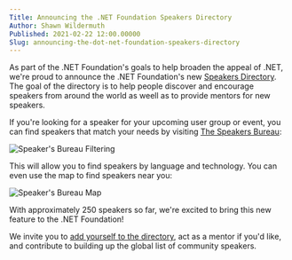 ```yaml
---
Title: Announcing the .NET Foundation Speakers Directory
Author: Shawn Wildermuth
Published: 2021-02-22 12:00.00000
Slug: announcing-the-dot-net-foundation-speakers-directory
---
```

As part of the .NET Foundation's goals to help broaden the appeal of .NET, we're proud to announce the .NET Foundation's new [Speakers Directory](https://dotnetfoundation.org/community/speakers). The goal of the directory is to help people discover and encourage speakers from around the world as weell as to provide mentors for new speakers. 

If you're looking for a speaker for your upcoming user group or event, you can find speakers that match your needs by visiting [The Speakers Bureau](/community/speakers):

![Speaker's Bureau Filtering](/img/announcing-speakers-bureau-filtering.jpg)

This will allow you to find speakers by language and technology. You can even use the map to find speakers near you:

![Speaker's Bureau Map](/img/announcing-speakers-bureau-map.jpg)

With approximately 250 speakers so far, we're excited to bring this new feature to the .NET Foundation!

We invite you to [add yourself to the directory](https://dotnetfoundation.org/community/speakers), act as a mentor if you'd like, and contribute to building up the global list of community speakers.


